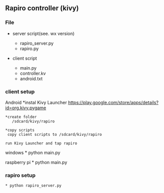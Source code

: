 ## Rapiro controller (kivy)
### File
 * server script(see. wx version)
    * rapiro_server.py
    * rapiro.py

 * client script
    * main.py
    * controller.kv
    * android.txt

### client setup
Android 
    *instal Kivy Launcher
    https://play.google.com/store/apps/details?id=org.kivy.pygame
    
    *create folder
       /sdcard/kivy/rapiro

    *copy scripts
     copy client scripts to /sdcard/kivy/rapiro

    run Kivy Launcher and tap rapiro

windows
    * python main.py

raspberry pi
    * python main.py

### rapiro setup
    * python rapiro_server.py
